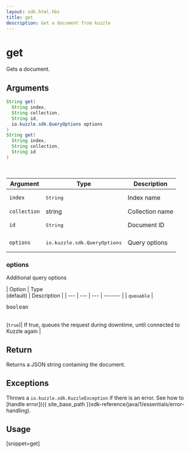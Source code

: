 ```yaml
---
layout: sdk.html.hbs
title: get
description: Get a document from kuzzle
---
```


# get

Gets a document.

## Arguments

```java
String get(
  String index,
  String collection,
  String id,
  io.kuzzle.sdk.QueryOptions options
)
String get(
  String index,
  String collection,
  String id
)
```

<br/>

| Argument | Type | Description |
| --- | --- | --- |
| `index` | <pre>String</pre> | Index name |
| `collection` | string | Collection name |
| `id` | <pre>String</pre> | Document ID |
| `options` | <pre>io.kuzzle.sdk.QueryOptions</pre> | Query options |

### options

Additional query options

| Option | Type<br/>(default) | Description |
| --- | --- | --- | ------- |
| `queuable` | <pre>boolean</pre><br/>(`true`)| If true, queues the request during downtime, until connected to Kuzzle again |

## Return

Returns a JSON string containing the document.

## Exceptions

Throws a `io.kuzzle.sdk.KuzzleException` if there is an error. See how to [handle error]({{ site_base_path }}sdk-reference/java/1/essentials/error-handling).

## Usage

[snippet=get]
